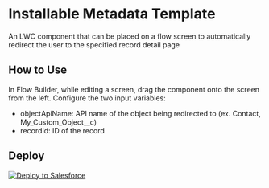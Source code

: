 # Installable Metadata Template
An LWC component that can be placed on a flow screen to automatically redirect the user to the specified record detail page

## How to Use
In Flow Builder, while editing a screen, drag the component onto the screen from the left. Configure the two input variables:
- objectApiName: API name of the object being redirected to (ex. Contact, My_Custom_Object__c)
- recordId: ID of the record

## Deploy
<a href="https://githubsfdeploy.herokuapp.com?owner=Enclude-Components&repo=Flow-Record-Page-Redirect&ref=main">
  <img alt="Deploy to Salesforce"
       src="https://raw.githubusercontent.com/afawcett/githubsfdeploy/master/deploy.png">
</a>